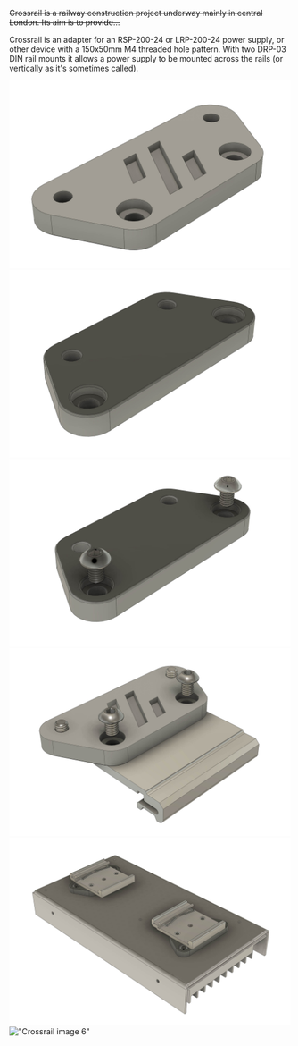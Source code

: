 ~~Crossrail is a railway construction project underway mainly in central London. Its aim is to provide...~~

Crossrail is an adapter for an RSP-200-24 or LRP-200-24 power supply, or other device with a 150x50mm M4 threaded hole pattern. With two DRP-03 DIN rail mounts it allows a power supply to be mounted across the rails (or vertically as it's sometimes called).

!["Crossrail image 1"](./images/Crossrail_01.jpg)
!["Crossrail image 2"](./images/Crossrail_02.jpg)
!["Crossrail image 3"](./images/Crossrail_03.jpg)
!["Crossrail image 4"](./images/Crossrail_04.jpg)
!["Crossrail image 5"](./images/Crossrail_05.jpg)
!["Crossrail image 6"](./images/Crossrail_06.jpg)
